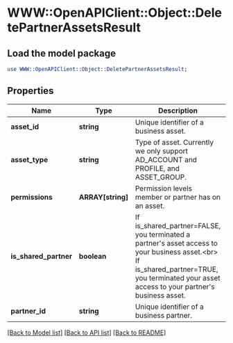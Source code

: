 # WWW::OpenAPIClient::Object::DeletePartnerAssetsResult

## Load the model package
```perl
use WWW::OpenAPIClient::Object::DeletePartnerAssetsResult;
```

## Properties
Name | Type | Description | Notes
------------ | ------------- | ------------- | -------------
**asset_id** | **string** | Unique identifier of a business asset. | [optional] 
**asset_type** | **string** | Type of asset. Currently we only support AD_ACCOUNT and PROFILE, and ASSET_GROUP. | [optional] 
**permissions** | **ARRAY[string]** | Permission levels member or partner has on an asset. | [optional] 
**is_shared_partner** | **boolean** | If is_shared_partner&#x3D;FALSE, you terminated a partner&#39;s asset access to your business asset.&lt;br&gt; If is_shared_partner&#x3D;TRUE, you terminated your asset access to your partner&#39;s business asset. | [optional] 
**partner_id** | **string** | Unique identifier of a business partner. | [optional] 

[[Back to Model list]](../README.md#documentation-for-models) [[Back to API list]](../README.md#documentation-for-api-endpoints) [[Back to README]](../README.md)


